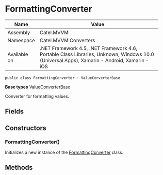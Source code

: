 

# FormattingConverter

Name|Value
---|---
Assembly|Catel.MVVM
Namespace|Catel.MVVM.Converters
Available on|.NET Framework 4.5, .NET Framework 4.6, Portable Class Libraries, Unknown, Windows 10.0 (Universal Apps), Xamarin - Android, Xamarin - iOS

```
public class FormattingConverter : ValueConverterBase
```

**Base types**
[ValueConverterBase](/Catel.MVVM\Catel\MVVM\Converters\ValueConverterBase.md)


Converter for formatting values.



## Fields

## Constructors

### FormattingConverter()

Initializes a new instance of the [FormattingConverter](#) class.



## Methods

